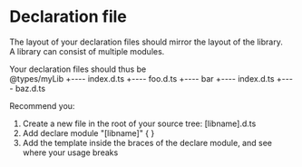 # Declaration file

The layout of your declaration files should mirror 
the layout of the library.  
A library can consist of multiple modules.  

Your declaration files should thus be  
@types/myLib
  +---- index.d.ts
  +---- foo.d.ts
  +---- bar
         +---- index.d.ts
         +---- baz.d.ts

Recommend you:  
1. Create a new file in the root of your source tree: [libname].d.ts  
2. Add declare module "[libname]" { }  
3. Add the template inside the braces of the declare module, and see where your usage breaks  
